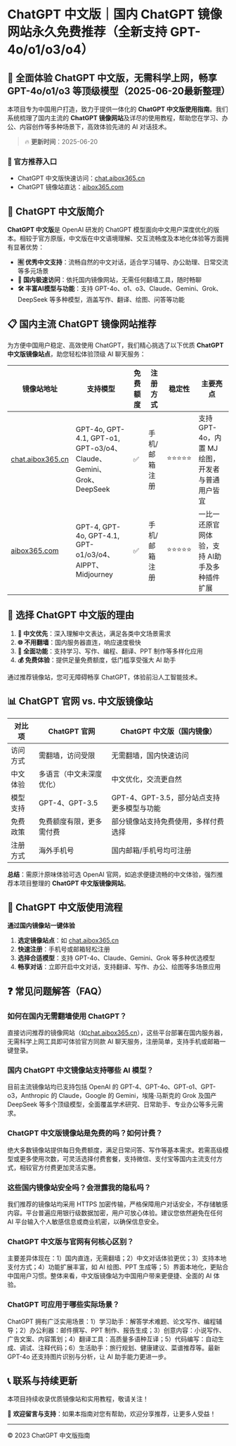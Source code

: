 # ChatGPT 中文版｜国内 ChatGPT 镜像网站永久免费推荐（全新支持 GPT-4o/o1/o3/o4）

## 📢 全面体验 ChatGPT 中文版，无需科学上网，畅享 GPT-4o/o1/o3 等顶级模型（2025-06-20最新整理）

本项目专为中国用户打造，致力于提供一体化的 **ChatGPT 中文版使用指南**。我们系统梳理了国内主流的 **ChatGPT 镜像网站**及详尽的使用教程，帮助您在学习、办公、内容创作等多种场景下，高效体验先进的 AI 对话技术。

> 🔥 **更新时间**：2025-06-20

### 🚀 官方推荐入口

- ChatGPT 中文版快速访问：[chat.aibox365.cn](https://chat.aibox365.cn)
- ChatGPT 镜像站直达：[aibox365.com](https://aibox365.com)

## 🤔 ChatGPT 中文版简介

**ChatGPT 中文版**是 OpenAI 研发的 ChatGPT 模型面向中文用户深度优化的版本。相较于官方原版，中文版在中文语境理解、交互流畅度及本地化体验等方面拥有显著优势：

- **🈶 优秀中文支持**：流畅自然的中文对话，适合学习辅导、办公助理、日常交流等多元场景
- **🚀 国内极速访问**：依托国内镜像网站，无需任何翻墙工具，随时畅聊
- **🛠️ 丰富AI模型与功能**：支持 GPT-4o、o1、o3、Claude、Gemini、Grok、DeepSeek 等多种模型，涵盖写作、翻译、绘图、问答等功能

## 📋 国内主流 ChatGPT 镜像网站推荐

为方便中国用户稳定、高效使用 ChatGPT，我们精心挑选了以下优质 **ChatGPT 中文版镜像站点**，助您轻松体验顶级 AI 聊天服务：

| 镜像站地址 | 支持模型 | 免费额度 | 注册方式 | 稳定性 | 主要亮点 |
|------------|----------|----------|----------|--------|----------|
| [chat.aibox365.cn](https://chat.aibox365.cn) | GPT-4o, GPT-4.1, GPT-o1, GPT-o3/o4、Claude、Gemini、Grok、DeepSeek | ✅ | 手机/邮箱注册 | ⭐⭐⭐⭐⭐ | 支持 GPT-4o，内置 MJ 绘图，开发者与普通用户皆宜 |
| [aibox365.com](https://aibox365.com) | GPT-4, GPT-4o, GPT-4.1, GPT-o1/o3/o4、AIPPT、Midjourney | ✅ | 手机/邮箱注册 | ⭐⭐⭐⭐⭐ | 一比一还原官网体验，支持 AI助手及多种插件扩展 |

## 🌟 选择 ChatGPT 中文版的理由

1. **📝 中文优先**：深入理解中文表达，满足各类中文场景需求
2. **🌐 不用翻墙**：国内服务器直连，响应速度极快
3. **🎯 全面功能**：支持学习、写作、编程、翻译、PPT 制作等多样化应用
4. **💰 免费体验**：提供足量免费额度，低门槛享受强大 AI 助手

通过推荐镜像站，您可无障碍畅享 ChatGPT，体验前沿人工智能技术。

## 📊 ChatGPT 官网 vs. 中文版镜像站

| 对比项 | ChatGPT 官网 | ChatGPT 中文版（国内镜像） |
|--------|--------------|-----------------------------|
| 访问方式 | 需翻墙，访问受限 | 无需翻墙，国内快速访问 |
| 中文体验 | 多语言（中文未深度优化） | 中文优化，交流更自然 |
| 模型支持 | GPT-4、GPT-3.5 | GPT-4、GPT-3.5，部分站点支持更多模型与功能 |
| 免费政策 | 免费额度有限，更多需付费 | 部分镜像站支持免费使用，多样付费选择 |
| 注册方式 | 海外手机号 | 国内邮箱/手机号均可注册 |

**总结**：需原汁原味体验可选 OpenAI 官网，如追求便捷流畅的中文体验，强烈推荐本项目整理的 **ChatGPT 中文版镜像网站**。

## 📝 ChatGPT 中文版使用流程

**通过国内镜像站一键体验**

1. **选定镜像站点**：如 [chat.aibox365.cn](https://chat.aibox365.cn)
2. **快速注册**：手机号或邮箱轻松注册
3. **选择合适模型**：支持 GPT-4o、Claude、Gemini、Grok 等多种优选模型
4. **畅享对话**：立即开启中文对话，支持翻译、写作、办公、绘图等多场景应用

## ❓ 常见问题解答（FAQ）

### 如何在国内无需翻墙使用 ChatGPT？

直接访问推荐的镜像网站（如[chat.aibox365.cn](https://chat.aibox365.cn)），这些平台部署在国内服务器，无需科学上网工具即可体验官方同款 AI 聊天服务，注册简单，支持手机或邮箱一键登录。

### 国内 ChatGPT 中文镜像站支持哪些 AI 模型？

目前主流镜像站均已支持包括 OpenAI 的 GPT-4、GPT-4o、GPT-o1、GPT-o3，Anthropic 的 Claude，Google 的 Gemini，埃隆·马斯克的 Grok 及国产 DeepSeek 等多个顶级模型，全面覆盖学术研究、日常助手、专业办公等多元需求。

### ChatGPT 中文版镜像站是免费的吗？如何计费？

绝大多数镜像站提供每日免费额度，满足日常问答、写作等基本需求。若需高级模型或更多使用次数，可灵活选择付费套餐，支持微信、支付宝等国内主流支付方式，相较官方付费更加灵活实惠。

### 这些国内镜像站安全吗？会泄露我的隐私吗？

我们推荐的镜像站均采用 HTTPS 加密传输，严格保障用户对话安全，不存储敏感内容。平台普遍应用银行级数据加密，用户可放心体验。建议您依然避免在任何 AI 平台输入个人敏感信息或商业机密，以确保信息安全。

### ChatGPT 中文版与官网有何核心区别？

主要差异体现在：1）国内直连，无需翻墙；2）中文对话体验更优；3）支持本地支付方式；4）功能扩展丰富，如 AI 绘图、PPT 生成等；5）界面本地化，更贴合中国用户习惯。整体来看，中文版镜像站为中国用户带来更便捷、全面的 AI 体验。

### ChatGPT 可应用于哪些实际场景？

ChatGPT 拥有广泛实用场景：1）学习助手：解答学术难题、论文写作、编程辅导；2）办公利器：邮件撰写、PPT 制作、报告生成；3）创意内容：小说写作、广告文案、内容策划；4）翻译工具：高质量多语种互译；5）代码编写：自动生成、调试、注释代码；6）生活助手：旅行规划、健康建议、菜谱推荐等。最新 GPT-4o 还支持图片识别与分析，让 AI 助手能力更进一步。

## 📞 联系与持续更新

本项目持续收录优质镜像站和实用教程，敬请关注！

🌟 **欢迎留言与支持**：如果本指南对您有帮助，欢迎分享推荐，让更多人受益！

---

© 2023 ChatGPT 中文版指南
